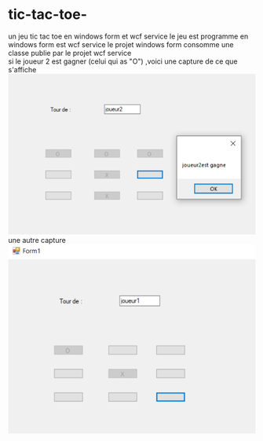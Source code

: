 # tic-tac-toe-
un jeu tic tac toe en windows form et wcf service 
le jeu est programme en windows form est wcf service
le projet windows form consomme une classe publie par le projet wcf service   
si le joueur 2 est gagner (celui qui as "O") ,voici une capture de ce que s'affiche  ![une capture de lancement de jeu ](https://github.com/Hamza-Aziz/tic-tac-toe-/blob/master/Capture2.PNG)
  une autre capture  ![une autre capture ](https://github.com/Hamza-Aziz/tic-tac-toe-/blob/master/Capture.PNG)
